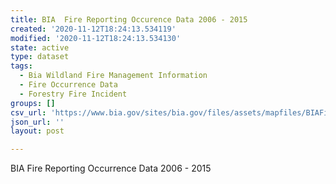 ```yaml
---
title: BIA  Fire Reporting Occurence Data 2006 - 2015
created: '2020-11-12T18:24:13.534119'
modified: '2020-11-12T18:24:13.534130'
state: active
type: dataset
tags:
  - Bia Wildland Fire Management Information
  - Fire Occurrence Data
  - Forestry Fire Incident
groups: []
csv_url: 'https://www.bia.gov/sites/bia.gov/files/assets/mapfiles/BIAFireInstance.csv'
json_url: ''
layout: post

---
```

BIA Fire Reporting Occurrence Data 2006 - 2015
